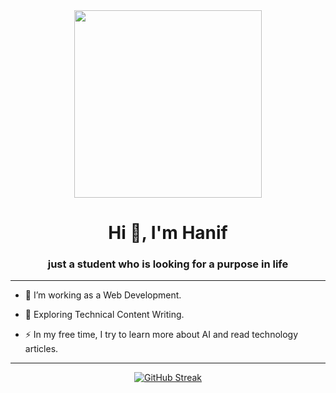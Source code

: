 <div align="center">
    <img src="https://camo.githubusercontent.com/ffcd626d00f2af47cbae812fc813bc8d8956b900e37ae9c5e215a5f578761d19/68747470733a2f2f692e70696e696d672e636f6d2f6f726967696e616c732f33362f37332f62322f33363733623232306434303739336162336264623031313461636136353830332e676966" width="300"></img>
    <h1>Hi 👋, I'm Hanif</h1>
    <h3>just a student who is looking for a purpose in life</h3>
</div>

---

- :telescope: I’m working as a Web Development.

- :seedling: Exploring Technical Content Writing.

- :zap: In my free time, I try to learn more about AI and read technology articles.

---
<div align="center">
<a href="https://git.io/streak-stats"><img src="https://github-readme-streak-stats.herokuapp.com?user=Kurokawa592&theme=dark" alt="GitHub Streak" /></a>
</div>


